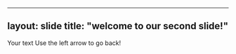
---
layout: slide
title: "welcome to our second slide!"
---
Your text
Use the left arrow to go back!
